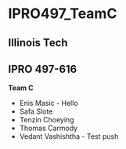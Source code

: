 # IPRO497_TeamC
## Illinois Tech
## IPRO 497-616


**Team C**
- Enis Masic - Hello
- Safa Slote
- Tenzin Choeying
- Thomas Carmody
- Vedant Vashishtha - Test push
